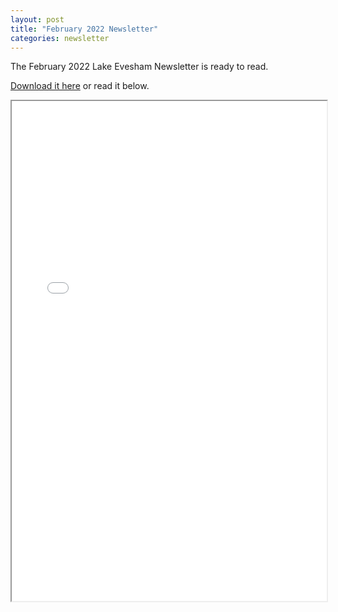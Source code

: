 ```yaml
---
layout: post
title: "February 2022 Newsletter"
categories: newsletter
---
```


The February 2022 Lake Evesham Newsletter is ready to read.

[Download it here](/assets/newsletters/february_2022_newsletter.pdf) or read it below.

<iframe width="100%" height="800px" src="/assets/newsletters/february_2022_newsletter.pdf"></iframe>
